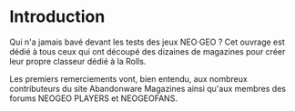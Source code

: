 # Introduction

Qui n'a jamais bavé devant les tests des jeux NEO·GEO ? Cet ouvrage est dédié à tous ceux qui ont découpé des dizaines de magazines pour créer leur propre classeur dédié à la Rolls.

Les premiers remerciements vont, bien entendu, aux nombreux contributeurs du site Abandonware Magazines ainsi qu'aux membres des forums NEOGEO PLAYERS et NEOGEOFANS.

